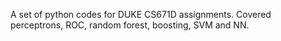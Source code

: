 A set of python codes for DUKE CS671D assignments. Covered perceptrons, ROC, random forest, boosting, SVM and NN.